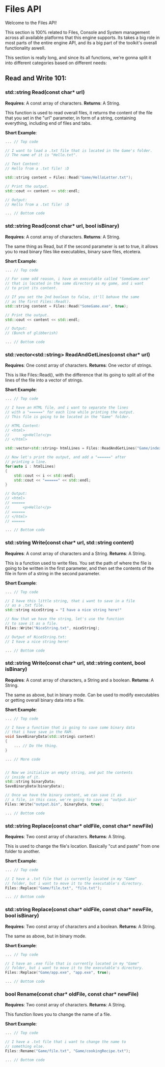 # Files API

Welcome to the Files API!

This section is 100% related to Files, Console and System management across all available platforms that this engine supports. Its takes a big role in most parts of the entire engine API, and its a big part of the toolkit's overall functionality aswell.

This section is really long, and since its all functions, we're gonna split it into different categories based on different needs:

## Read and Write 101:

### std::string Read(const char* url)

**Requires**: A const array of characters.
**Returns**: A String.

This function is used to read overall files, it returns the content of the file that you set in the "url" parameter, in form of a string, containing everything, including end of files and tabs.

**Short Example**:

```cpp
... // Top code

// I want to load a .txt file that is located in the Game's folder.
// The name of it is "Hello.txt".

// Text Content:
// Hello from a .txt file! :D

std::string content = Files::Read("Game/HelloLetter.txt");

// Print the output.
std::cout << content << std::endl;

// Output:
// Hello from a .txt file! :D

... // Bottom code
```

### std::string Read(const char* url, bool isBinary)

**Requires**: A const array of characters.
**Returns**: A String.

The same thing as Read, but if the second parameter is set to true, it allows you to read binary files like executables, binary save files, etcetera.

**Short Example**:

```cpp
... // Top code

// For some odd reason, i have an executable called "SomeGame.exe"
// that is located in the same directory as my game, and i want 
// to print its content.

// If you set the 2nd boolean to false, it'll behave the same
// as the first Files::Read().
std::string content = Files::Read("SomeGame.exe", true);

// Print the output.
std::cout << content << std::endl;

// Output:
// (Bunch of glibberish)

... // Bottom code
```

### std::vector\<std::string\> ReadAndGetLines(const char* url)

**Requires**: One const array of characters.
**Returns**: One vector of strings.

This is like Files::Read(), with the difference that its going to split all of the lines of the file into a vector of strings.

**Short Example**:

```cpp
... // Top code

// I have an HTML file, and i want to separate the lines
// with a "======" for each line while printing the output.
// This file is going to be located in the "Game" folder.

// HTML Content:
// <html>
// 		<p>Hello!</p>
// </html>

std::vector<std::string> htmlLines = Files::ReadAndGetLines("Game/index.html");

// Now let's print the output, and add a "======" after
// printing a line.
for(auto i : htmlLines)
{
	std::cout << i << std::endl;
	std::cout << "======" << std::endl;
}

// Output:
// <html>
// ======
// 		<p>Hello!</p>
// ======
// </html>
// ======

... // Bottom code
```

### std::string Write(const char* url, std::string content)

**Requires**: A const array of characters and a String.
**Returns**: A String.

This is a function used to write files. You set the path of where the file is going to be written in the first parameter, and then set the contents of the file in form of a string in the second parameter.

**Short Example**:

```cpp
... // Top code

// I have this little string, that i want to save in a file
// as a .txt file.
std::string niceString = "I have a nice string here!"

// Now that we have the string, let's use the function
// to save it as a file.
Files::Write("NiceString.txt", niceString);

// Output of NiceString.txt:
// I have a nice string here!

... // Bottom code
```

### std::string Write(const char* url, std::string content, bool isBinary)

**Requires**: A const array of characters, a String and a boolean.
**Returns**: A String.

The same as above, but in binary mode. Can be used to modify executables or getting overall binary data into a file.

**Short Example**:

```cpp
... // Top code

// I have a function that is going to save some binary data
// that i have save in the RAM.
void SaveBinaryData(std::string& content)
{
	... // Do the thing.
}

... // More code


// Now we initialize an empty string, and put the contents
// inside of it.
std::string binaryData;
SaveBinaryData(binaryData);

// Once we have the binary content, we can save it as
// a file, in this case, we're going to save as "output.bin"
Files::Write("output.bin", binaryData, true);

... // Bottom code
```

### std::string Replace(const char* oldFile, const char* newFile)

**Requires**: Two const array of characters.
**Returns**: A String.

This is used to change the file's location. Basically "cut and paste" from one folder to another.

**Short Example**:

```cpp
... // Top code

// I have a .txt file that is currently located in my "Game"
// folder, but i want to move it to the executable's directory.
Files::Replace("Game/file.txt", "file.txt");

... // Bottom code
```

### std::string Replace(const char* oldFile, const char* newFile, bool isBinary)

**Requires**: Two const array of characters and a boolean.
**Returns**: A String.

The same as above, but in binary mode.

**Short Example**:

```cpp
... // Top code

// I have an .exe file that is currently located in my "Game"
// folder, but i want to move it to the executable's directory.
Files::Replace("Game/app.exe", "app.exe", true);

... // Bottom code
```

### bool Rename(const char* oldFile, const char* newFile)

**Requires**: Two const array of characters.
**Returns**: A String.

This function llows you to change the name of a file.

**Short Example**:

```cpp
... // Top code

// I have a .txt file that i want to change the name to
// something else.
Files::Rename("Game/file.txt", "Game/cookingRecipe.txt");

... // Bottom code
```
